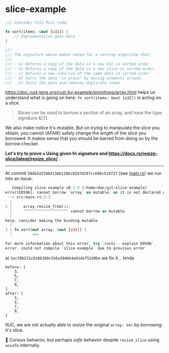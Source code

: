 # slice-example

```rust
/// Consider this Rust code:

fn sort(items: &mut [u32]) {
    // Implementation goes here
}

///
/// The signature above makes sense for a sorting algorithm that:
///
/// - a) Returns a copy of the data in a new Vec in sorted order.
/// - b) Returns a copy of the data in a new slice in sorted order.
/// - c) Returns a new subslice of the same data in sorted order
/// - d) Sorts the data "in place" by moving elements around.
/// - e) Sorts the data and removes duplicate items.
```

https://doc.rust-lang.org/rust-by-example/primitives/array.html helps us understand what is going on here:
`fn sort(items: &mut [u32])` is acting on a slice.

> Slices can be used to borrow a section of an array, and have the type signature &[T].

We also make notice it's mutable.
But on trying to manipulate the slice you obtain, you cannot (AFAIK) safely change the _length_ of the slice you borrowed.
It makes sense that you should be barred from doing so by the borrow checker.

**Let's try to prove `e` Using given fn signature and https://docs.rs/resize-slice/latest/resize_slice/ .**

---

At commit `59db3d25964138b128bc82d7d197cc696c519727` (see [main.rs](./src/main.rs)) we run into an issue:

```rust
   Compiling slice-example v0.1.0 (/home/dan/git/slice-example)
error[E0596]: cannot borrow `array` as mutable, as it is not declared as mutable
 --> src/main.rs:5:5
  |
5 |     array.resize_from(1);
  |     ^^^^^^^^^^^^^^^^^^^^ cannot borrow as mutable
  |
help: consider making the binding mutable
  |
3 | fn sort(mut array: &mut [u32]) {
  |         +++

For more information about this error, try `rustc --explain E0596`.
error: could not compile `slice-example` due to previous error
```

at `5ac70b231c0106399c556a394664e81def52d9be` we fix it... kinda

```
before: [
    3,
    5,
    7,
    9,
]
after: [
    3,
    5,
    7,
    9,
]
```

IIUC, we are not actually able to _resize_ the original `array: Vec` by _borrowing_ it's slice.

🤔 Curious behavior, but perhaps _safe_ behavior despite `resize_slice` using `unsafe` internally.
